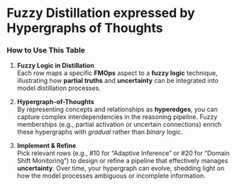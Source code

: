 # Fuzzy Distillation expressed by Hypergraphs of Thoughts

### How to Use This Table

1. **Fuzzy Logic in Distillation**  
   Each row maps a specific **FMOps** aspect to a **fuzzy logic** technique, illustrating how **partial truths** and **uncertainty** can be integrated into model distillation processes.

2. **Hypergraph-of-Thoughts**  
   By representing concepts and relationships as **hyperedges**, you can capture complex interdependencies in the reasoning pipeline. Fuzzy memberships (e.g., partial activation or uncertain connections) enrich these hypergraphs with *gradual* rather than *binary* logic.

3. **Implement & Refine**  
   Pick relevant rows (e.g., #10 for “Adaptive Inference” or #20 for “Domain Shift Monitoring”) to design or refine a pipeline that effectively manages **uncertainty**. Over time, your hypergraph can evolve, shedding light on how the model processes ambiguous or incomplete information.
